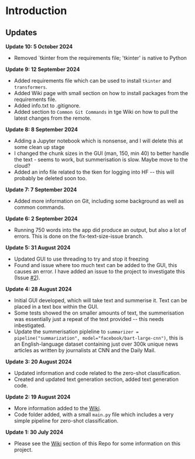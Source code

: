 # Introduction
## Updates

**Update 10: 5 October 2024**
- Removed `tkinter from the requirements file; 'tkinter' is native to Python

**Update 9: 12 September 2024**
- Added requirements file which can be used to install `tkinter` and `transformers`.    
- Added Wiki page with small section on how to install packages from the requirements file.     
- Added info.txt to .gitignore.     
- Added section to `Common Git Commands` in tge Wiki on how to pull the latest changes from the remote.   

**Update 8: 8 September 2024**
- Adding a Jupyter notebook which is nonsense, and I will delete this at some clean up stage
- I changed the chunk sizes in the GUI (man, 150, min 40) to better handle the text - seems to work, but summerisation is slow. Maybe move to the cloud?
- Added an info file related to the tken for logging into HF -- this will probably be deleted soon too.

**Update 7: 7 September 2024**     
- Added more information on Git, including some background as well as common commands. 

**Update 6: 2 September 2024**
- Running 750 words into the app did produce an output, but also a lot of errors. This is done on the fix-text-size-issue branch.

**Update 5: 31 August 2024**
- Updated GUI to use threading to try and stop it freezing
- Found and issue where too much text can be added to the GUI, this causes an error. I have added an issue to the project to investigate this (Issue [#2](https://github.com/ofithcheallaigh/orchid_hammer/issues/2)).

**Update 4: 28 August 2024**
- Initial GUI developed, which will take text and summerise it. Text can be placed in a text box within the GUI.
- Some tests showed the on smaller amounts of text, the summerisation was essentially just a repeat of the text provided -- this needs inbestigated.
- Update the summerisation pipleline to `summarizer = pipeline("summarization", model="facebook/bart-large-cnn")`, this is an English-language dataset containing just over 300k unique news articles as written by journalists at CNN and the Daily Mail.

**Update 3: 20 August 2024**
- Updated information and code related to the zero-shot classification.
- Created and updated text generation section, added text generation code.

**Update 2: 19 August 2024**
- More information added to the [Wiki](https://github.com/ofithcheallaigh/orchid_hammer/wiki).
- Code folder added, with a small `main.py` file which includes a very simple pipeline for zero-shot classification.

**Update 1: 30 July 2024**     
- Please see the [Wiki](https://github.com/ofithcheallaigh/orchid_hammer/wiki) section of this Repo for some information on this project.




